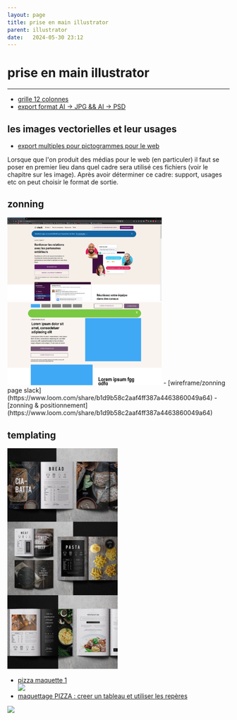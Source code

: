 ```yaml
---
layout: page
title: prise en main illustrator
parent: illustrator
date:   2024-05-30 23:12
---
```

# prise en main illustrator
---

- [grille 12 colonnes](https://www.loom.com/share/0762cd7f48fd4482b2f7c74f84e8b0b1)
- [export format AI -> JPG && AI -> PSD](https://www.loom.com/share/01874e5555664400a8886a324989d4ba?sharedAppSource=personal_library)

## les images vectorielles et leur usages
- [export multiples pour pictogrammes pour le web](https://www.loom.com/share/f3444deaeb184f028ec0438b80a90683?sharedAppSource=personal_library)

Lorsque que l'on produit des médias pour le web (en particuler) il faut se poser en premier lieu dans quel cadre sera utilisé ces fichiers (voir le chapitre sur les image).
Après avoir déterminer ce cadre: support, usages etc on peut choisir le format de sortie.

## zonning
<img src="wireframe_illustrator2.png" width="350">
<img src="wireframe_slack.jpg" width="350">
- [wireframe/zonning page slack](https://www.loom.com/share/b1d9b58c2aaf4ff387a4463860049a64)  
- [zonning & positionnement](https://www.loom.com/share/b1d9b58c2aaf4ff387a4463860049a64)


## templating
<img src="recettes.jpg" width="250">  

- [pizza maquette 1](https://www.loom.com/share/7ba63b4f710d4f8aa4924fadcc9d3285)  
	<img src="recette_maquette_header.jpg" width="250">
- [maquettage PIZZA : creer un tableau et utiliser les repères](https://www.loom.com/share/31375481eb994875bac2d23983381ec0?sharedAppSource=personal_library)  
<img src="recette_maquette_sepia_pizza-2.jpg" width="250">

